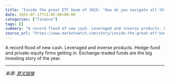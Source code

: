 ```yaml
---
title: "Inside the great ETF boom of 2025: ‘How do you navigate all this?’"
date: 2025-07-17T13:05:00+08:00
categories: ["finance"]
tags: []
summary: "A record flood of new cash. Leveraged and inverse products. Hedge-fund and private-equity firms getting in. Exchange-traded funds are the big investing story of the year."
source_url: "https://www.marketwatch.com/story/inside-the-great-etf-boom-of-2025-how-do-you-navigate-all-this-093f773f?mod=mw_rss_topstories"
---
```


A record flood of new cash. Leveraged and inverse products. Hedge-fund and private-equity firms getting in. Exchange-traded funds are the big investing story of the year.

---

*来源: [原文链接](https://www.marketwatch.com/story/inside-the-great-etf-boom-of-2025-how-do-you-navigate-all-this-093f773f?mod=mw_rss_topstories)*
